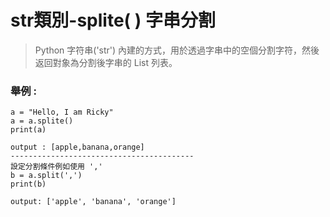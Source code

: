 # str類別-splite( ) 字串分割
> Python 字符串('str') 內建的方式，用於透過字串中的空個分割字符，然後返回對象為分割後字串的 List 列表。
### 舉例 :
```
a = "Hello, I am Ricky"
a = a.splite()
print(a)

output : [apple,banana,orange]
-----------------------------------------
設定分割條件例如使用 ','
b = a.split(',')
print(b)

output: ['apple', 'banana', 'orange']
```
